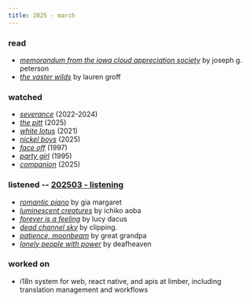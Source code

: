 ```yaml
---
title: 2025 - march
---
```


### read

- [*memorandum from the iowa cloud appreciation society*](https://uipress.uiowa.edu/books/memorandum-iowa-cloud-appreciation-society) by joseph g. peterson
- [*the vaster wilds*](https://laurengroff.com/book/the-vaster-wilds/) by lauren groff

### watched

- [*severance*](https://www.imdb.com/title/tt11280740/) (2022-2024)
- [*the pitt*](https://www.imdb.com/title/tt31938062/) (2025)
- [*white lotus*](https://www.imdb.com/title/tt13406094/) (2021)
- [*nickel boys*](https://www.imdb.com/title/tt23055660/) (2025)
- [*face off*](https://www.imdb.com/title/tt0119094/) (1997)
- [*party girl*](https://www.imdb.com/title/tt0114095) (1995)
- [*companion*](https://www.imdb.com/title/tt26584495) (2025)

### listened -- [202503 - listening](https://open.spotify.com/playlist/4QlSDBavPbaxhmF4bKuVJ8?si=c56847718df844d5)

- [*romantic piano*](https://giamargaret.bandcamp.com/album/romantic-piano) by gia margaret
- [*luminescent creatures*](https://ichikoaoba.bandcamp.com/album/luminescent-creatures-2) by ichiko aoba
- [*forever is a feeling*](https://lucydacus.bandcamp.com/album/forever-is-a-feeling) by lucy dacus
- [*dead channel sky*](https://clppng.bandcamp.com/album/dead-channel-sky) by clipping.
- [*patience, moonbeam*](https://greatgrandpa.bandcamp.com/album/patience-moonbeam) by great grandpa
- [*lonely people with power*](https://deafheavens.bandcamp.com/album/lonely-people-with-power) by deafheaven

### worked on

- i18n system for web, react native, and apis at limber, including translation management and workflows
